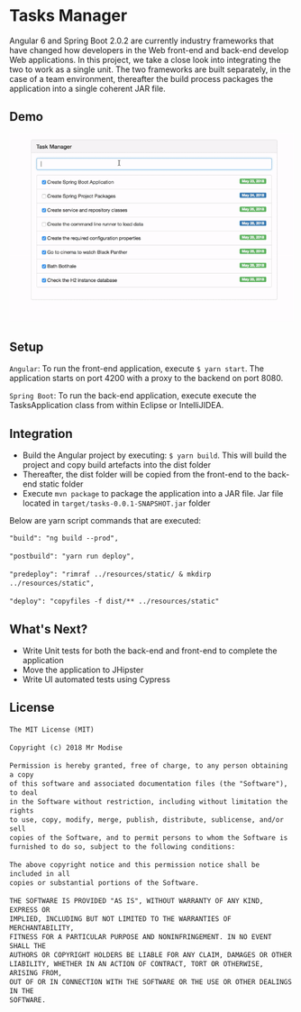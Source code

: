 # Tasks Manager
Angular 6 and Spring Boot 2.0.2 are currently industry frameworks that have changed how developers in the Web front-end 
and back-end develop Web applications. In this project, we take a close look into integrating the two to work as a single unit. 
The two frameworks are built separately, in the case of a team environment, thereafter the build process packages the application into a single coherent JAR file. 

## Demo
![GIF demo](gifs/tasks-manager.gif)

## Setup
``Angular``: To run the front-end application, execute ``$ yarn start``. The application starts on port 4200 with a proxy to the backend on port 8080.

``Spring Boot``: To run the back-end application, execute execute the TasksApplication class from within Eclipse or IntelliJIDEA.

## Integration
* Build the Angular project by executing: ``$ yarn build``. This will build the project and copy build artefacts into the dist folder
* Thereafter, the dist folder will be copied from the front-end to the back-end static folder
* Execute ``mvn package`` to package the application into a JAR file. Jar file located in ``target/tasks-0.0.1-SNAPSHOT.jar`` folder

Below are yarn script commands that are executed:
```
"build": "ng build --prod",

"postbuild": "yarn run deploy",

"predeploy": "rimraf ../resources/static/ & mkdirp ../resources/static",

"deploy": "copyfiles -f dist/** ../resources/static"
```
 
## What's Next?
* Write Unit tests for both the back-end and front-end to complete the application
* Move the application to JHipster
* Write UI automated tests using Cypress

## License
```
The MIT License (MIT)

Copyright (c) 2018 Mr Modise

Permission is hereby granted, free of charge, to any person obtaining a copy
of this software and associated documentation files (the "Software"), to deal
in the Software without restriction, including without limitation the rights
to use, copy, modify, merge, publish, distribute, sublicense, and/or sell
copies of the Software, and to permit persons to whom the Software is
furnished to do so, subject to the following conditions:

The above copyright notice and this permission notice shall be included in all
copies or substantial portions of the Software.

THE SOFTWARE IS PROVIDED "AS IS", WITHOUT WARRANTY OF ANY KIND, EXPRESS OR
IMPLIED, INCLUDING BUT NOT LIMITED TO THE WARRANTIES OF MERCHANTABILITY,
FITNESS FOR A PARTICULAR PURPOSE AND NONINFRINGEMENT. IN NO EVENT SHALL THE
AUTHORS OR COPYRIGHT HOLDERS BE LIABLE FOR ANY CLAIM, DAMAGES OR OTHER
LIABILITY, WHETHER IN AN ACTION OF CONTRACT, TORT OR OTHERWISE, ARISING FROM,
OUT OF OR IN CONNECTION WITH THE SOFTWARE OR THE USE OR OTHER DEALINGS IN THE
SOFTWARE.
```
